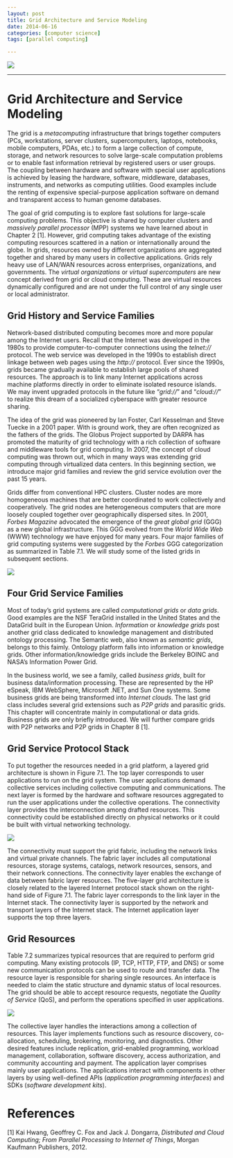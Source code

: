 ```yaml
---
layout: post
title: Grid Architecture and Service Modeling
date: 2014-06-16
categories: [computer science]
tags: [parallel computing]

---
```


[![](http://sungsoo.github.com/images/features-of-cloud.png)](http://sungsoo.github.com/images/grid-computing.png)


---

# Grid Architecture and Service Modeling


The grid is a *metacomputing* infrastructure that brings together computers (PCs, workstations, server clusters, supercomputers, laptops, notebooks, mobile computers, PDAs, etc.) to form a large collection of compute, storage, and network resources to solve large-scale computation problems or to enable fast information retrieval by registered users or user groups. The coupling between hardware and software with special user applications is achieved by leasing the hardware, software, middleware, databases, instruments, and networks as computing utilities. Good examples include the renting of expensive special-purpose application software on demand and transparent access to human genome databases.

The goal of grid computing is to explore fast solutions for large-scale computing problems. This objective is shared by computer clusters and *massively parallel processor* (MPP) systems we have learned about in Chapter 2 [1]. However, grid computing takes advantage of the existing computing resources scattered in a nation or internationally around the globe. In grids, resources owned by different organizations are aggregated together and shared by many users in collective applications. Grids rely heavy use of LAN/WAN resources across enterprises, organizations, and governments. The *virtual organizations* or *virtual supercomputers* are new concept derived from grid or cloud computing. These are virtual resources dynamically configured and are not under the full control of any single user or local administrator.





## Grid History and Service Families


Network-based distributed computing becomes more and more popular among the Internet users. Recall that the Internet was developed in the 1980s to provide computer-to-computer connections using the *telnet://* protocol. The web service was developed in the 1990s to establish direct linkage between web pages using the *http://* protocol. Ever since the 1990s, grids became gradually available to establish large pools of shared resources. The approach is to link many Internet applications across machine platforms directly in order to eliminate isolated resource islands. We may invent upgraded protocols in the future like “*grid://*” and “*cloud://*” to realize this dream of a socialized cyberspace with greater resource sharing.

The idea of the grid was pioneered by Ian Foster, Carl Kesselman and Steve Tuecke in a 2001 paper. With is ground work, they are often recognized as the fathers of the grids. The Globus Project supported by DARPA has promoted the maturity of grid technology with a rich collection of software and middleware tools for grid computing. In 2007, the concept of cloud computing was thrown out, which in many ways was extending grid computing through virtualized data centers. In this beginning section, we introduce major grid families and review the grid service evolution over the past 15 years.

Grids differ from conventional HPC clusters. Cluster nodes are more homogeneous machines that are better coordinated to work collectively and cooperatively. The grid nodes are heterogeneous computers that are more loosely coupled together over geographically dispersed sites. In 2001, *Forbes Magazine* advocated the emergence of the *great global grid* (GGG) as a new global infrastructure. This GGG evolved from the *World Wide Web* (WWW) technology we have enjoyed for many years. Four major families of grid computing systems were suggested by the *Forbes* GGG categorization as summarized in Table 7.1. We will study some of the listed grids in subsequent sections.

![](http://sungsoo.github.com/images/four-grid.png)


## Four Grid Service Families

Most of today’s grid systems are called *computational grids* or *data grids*. Good examples are the NSF TeraGrid installed in the United States and the DataGrid built in the European Union. *Information* or *knowledge grids* post another grid class dedicated to knowledge management and distributed ontology processing. The Semantic web, also known as *semantic grids*, belongs to this faimly. Ontology platform falls into information or knowledge grids. Other information/knowledge grids include the Berkeley BOINC and NASA’s Information Power Grid.

In the business world, we see a family, called *business grids*, built for business data/information processing. These are represented by the HP eSpeak, IBM WebSphere, Microsoft .NET, and Sun One systems. Some business grids are being transformed into *Internet clouds*. The last grid class includes several grid extensions such as *P2P grids* and parasitic grids. This chapter will concentrate mainly in computational or data grids. Business grids are only briefly introduced. We will further compare grids with P2P networks and P2P grids in Chapter 8 [1].


## Grid Service Protocol Stack

To put together the resources needed in a grid platform, a layered grid architecture is shown in Figure 7.1. The top layer corresponds to user applications to run on the grid system. The user applications demand collective services including collective computing and communications. The next layer is formed by the hardware and software resources aggregated to run the user applications under the collective operations. The connectivity layer provides the interconnection among drafted resources. This connectivity could be established directly on physical networks or it could be built with virtual networking technology.


![](http://sungsoo.github.com/images/layered-grid.png)


The connectivity must support the grid fabric, including the network links and virtual private channels. The fabric layer includes all computational resources, storage systems, catalogs, network resources, sensors, and their network connections. The connectivity layer enables the exchange of data between fabric layer resources. The five-layer grid architecture is closely related to the layered Internet protocol stack shown on the right-hand side of Figure 7.1. The fabric layer corresponds to the link layer in the Internet stack. The connectivity layer is supported by the network and transport layers of the Internet stack. The Internet application layer supports the top three layers.




## Grid Resources


Table 7.2 summarizes typical resources that are required to perform grid computing. Many existing protocols (IP, TCP, HTTP, FTP, and DNS) or some new communication protocols can be used to route and transfer data. The resource layer is responsible for sharing single resources. An interface is needed to claim the static structure and dynamic status of local resources. The grid should be able to accept resource requests, negotiate the *Quality of Service* (QoS), and perform the operations specified in user applications.

![](http://sungsoo.github.com/images/control-operations.png)

The collective layer handles the interactions among a collection of resources. This layer implements functions such as resource discovery, co-allocation, scheduling, brokering, monitoring, and diagnostics. Other desired features include replication, grid-enabled programming, workload management, collaboration, software discovery, access authorization, and community accounting and payment. The application layer comprises mainly user applications. The applications interact with components in other layers by using well-defined APIs (*application programming interfaces*) and SDKs (*software development kits*).



# References
[1] Kai Hwang, Geoffrey C. Fox and Jack J. Dongarra, *Distributed and Cloud Computing; From Parallel Processing to Internet of Things*, Morgan Kaufmann Publishers, 2012.